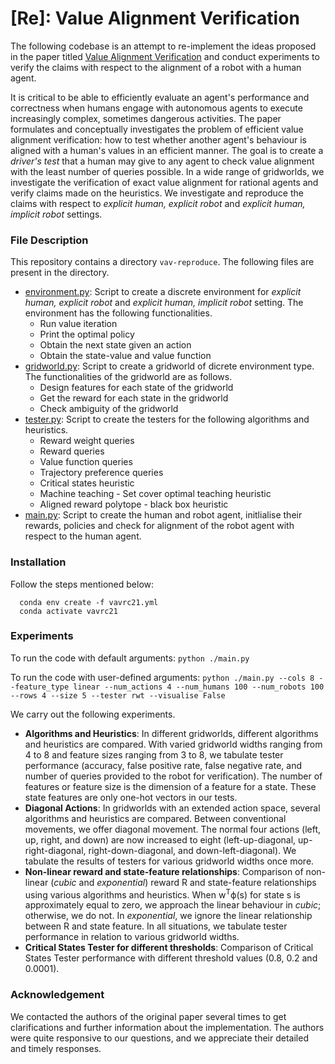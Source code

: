 # [Re]: Value Alignment Verification

The following codebase is an attempt to re-implement the ideas proposed in the paper titled [Value Alignment Verification](http://proceedings.mlr.press/v139/brown21a/brown21a.pdf) and conduct experiments to verify the claims with respect to the alignment of a robot with a human agent. 

It is critical to be able to efficiently evaluate an agent's performance and correctness when humans engage with autonomous agents to execute increasingly complex, sometimes dangerous activities. The paper formulates and conceptually investigates the problem of efficient value alignment verification: how to test whether another agent's behaviour is aligned with a human's values in an efficient manner. The goal is to create a _driver's test_ that a human may give to any agent to check value alignment with the least number of queries possible. In a wide range of gridworlds, we investigate the verification of exact value alignment for rational agents and verify claims made on the heuristics. We investigate and reproduce the claims with respect to _explicit human, explicit robot_ and _explicit human, implicit robot_ settings. 

### File Description

This repository contains a directory ```vav-reproduce```. The following files are present in the directory.
- [environment.py](./vav-reproduce/environment.py): Script to create a discrete environment for _explicit human, explicit robot_ and _explicit human, implicit robot_ setting. The environment has the following functionalities.
  - Run value iteration
  - Print the optimal policy
  - Obtain the next state given an action
  - Obtain the state-value and value function
- [gridworld.py](./vav-reproduce/gridworld.py): Script to create a gridworld of dicrete environment type. The functionalities of the gridworld are as follows.
  - Design features for each state of the gridworld
  - Get the reward for each state in the gridworld
  - Check ambiguity of the gridworld
- [tester.py](./vav-reproduce/tester.py): Script to create the testers for the following algorithms and heuristics.
  - Reward weight queries
  - Reward queries
  - Value function queries
  - Trajectory preference queries
  - Critical states heuristic
  - Machine teaching - Set cover optimal teaching heuristic
  - Aligned reward polytope - black box heuristic
- [main.py](./vav-reproduce/main.py): Script to create the human and robot agent, initlialise their rewards, policies and check for alignment of the robot agent with respect to the human agent.

### Installation

Follow the steps mentioned below: 
```
  conda env create -f vavrc21.yml
  conda activate vavrc21
```

### Experiments

To run the code with default arguments: ```python ./main.py``` 

To run the code with user-defined arguments: ```python ./main.py --cols 8 --feature_type linear --num_actions 4 --num_humans 100 --num_robots 100 --rows 4 --size 5 --tester rwt --visualise False```

We carry out the following experiments. 
- **Algorithms and Heuristics**: In different gridworlds, different algorithms and heuristics are compared. With varied gridworld widths ranging from 4 to 8 and feature sizes ranging from 3 to 8, we tabulate tester performance (accuracy, false positive rate, false negative rate, and number of queries provided to the robot for verification). The number of features or feature size is the dimension of a feature for a state. These state features are only one-hot vectors in our tests.
- **Diagonal Actions**: In gridworlds with an extended action space, several algorithms and heuristics are compared. Between conventional movements, we offer diagonal movement. The normal four actions (left, up, right, and down) are now increased to eight (left-up-diagonal, up-right-diagonal, right-down-diagonal, and down-left-diagonal). We tabulate the results of testers for various gridworld widths once more.
- **Non-linear reward and state-feature relationships**: Comparison of non-linear (_cubic_ and _exponential_) reward R and state-feature relationships using various algorithms and heuristics. When w<sup>T</sup>&#981;(s) for state s is approximately equal to zero, we approach the linear behaviour in _cubic_; otherwise, we do not. In _exponential_, we ignore the linear relationship between R and state feature. In all situations, we tabulate tester performance in relation to various gridworld widths.
- **Critical States Tester for different thresholds**: Comparison of Critical States Tester performance with different threshold values (0.8, 0.2 and 0.0001).

### Acknowledgement

We contacted the authors of the original paper several times to get clarifications and further information about the implementation. The authors were quite responsive to our questions, and we appreciate their detailed and timely responses.

